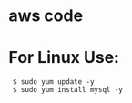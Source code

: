 # aws code

# For Linux Use:
     $ sudo yum update -y
     $ sudo yum install mysql -y
     
     

